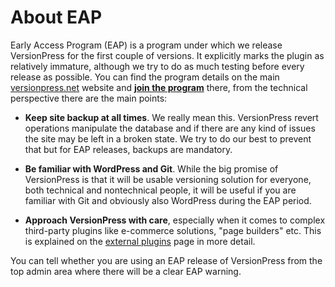 # About EAP

Early Access Program (EAP) is a program under which we release VersionPress for the first couple of versions. It explicitly marks the plugin as relatively immature, although we try to do as much testing before every release as possible. You can find the program details on the main [versionpress.net](http://versionpress.net/) website and **[join the program](http://versionpress.net/#get)** there, from the technical perspective there are the main points:

 - **Keep site backup at all times**. We really mean this. VersionPress revert operations manipulate the database and if there are any kind of issues the site may be left in a broken state. We try to do our best to prevent that but for EAP releases, backups are mandatory.

 - **Be familiar with WordPress and Git**. While the big promise of VersionPress is that it will be usable versioning solution for everyone, both technical and nontechnical people, it will be useful if you are familiar with Git and obviously also WordPress during the EAP period.

 - **Approach VersionPress with care**, especially when it comes to complex third-party plugins like e-commerce solutions, "page builders" etc. This is explained on the [external plugins](../feature-focus/external-plugins) page in more detail.

You can tell whether you are using an EAP release of VersionPress from the top admin area where there will be a clear EAP warning.